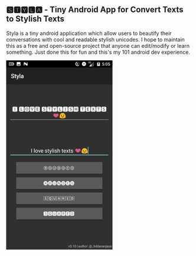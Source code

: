 ## 🆂🆃🆈🅻🅰  - Tiny Android App for Convert Texts to Stylish Texts
Styla is a tiny android application which allow users to beautify their conversations with cool and readable stylish unicodes. I hope to maintain this as a free and open-source project that anyone can edit/modify or learn something. Just done this for fun and this's my 101 android dev experience.

![Styla Screenshot](https://github.com/I2NhbmloZWxweW91/Styla/blob/master/Screenshot_20171003-170502(2).jpg)


